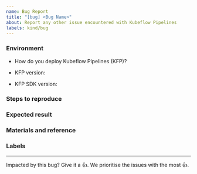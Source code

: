 ```yaml
---
name: Bug Report
title: "[bug] <Bug Name>"
about: Report any other issue encountered with Kubeflow Pipelines
labels: kind/bug
---
```


### Environment

<!-- Please fill in those that seem relevant. -->

*  How do you deploy Kubeflow Pipelines (KFP)?
<!-- For more information, see an overview of KFP installation options: https://www.kubeflow.org/docs/pipelines/installation/overview/. -->
*  KFP version:
<!-- Specify the version of Kubeflow Pipelines that you are using. The version number appears in the left side navigation of user interface.
To find the version number, See version number shows on bottom of KFP UI left sidenav. -->
*  KFP SDK version:
<!-- Specify the output of the following shell command: $pip list | grep kfp -->

### Steps to reproduce

<!--
Specify how to reproduce the problem.
This may include information such as: a description of the process, code snippets, log output, or screenshots.
-->

### Expected result

<!-- What should the correct behavior be? -->

### Materials and reference

<!-- Help us debug this issue by providing resources such as: sample code, background context, or links to references. -->

### Labels
<!-- Please include labels below by uncommenting them to help us better triage issues -->

<!-- /area frontend -->
<!-- /area backend -->
<!-- /area sdk -->
<!-- /area testing -->
<!-- /area samples -->
<!-- /area components -->

---

<!-- Don't delete message below to encourage users to support your issue! -->
Impacted by this bug? Give it a 👍. We prioritise the issues with the most 👍.
